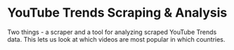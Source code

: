 YouTube Trends Scraping & Analysis
==================================

Two things - a scraper and a tool for analyzing scraped YouTube Trends data.  This lets us look at
which videos are most popular in which countries.
